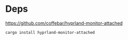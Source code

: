 # Deps

https://github.com/coffebar/hyprland-monitor-attached
~~~sh
cargo install hyprland-monitor-attached
~~~